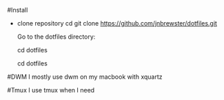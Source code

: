 #Install
- clone repository
    cd
    git clone https://github.com/jnbrewster/dotfiles.git

    Go to the dotfiles directory:

    cd dotfiles

    cd dotfiles

#DWM
I mostly use dwm on my macbook with xquartz

#Tmux
I use tmux when I need


